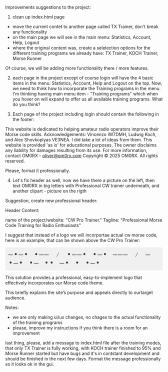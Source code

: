 Improvements suggestions to the project:

1. clean up index.html page

- move the current contet to another page called TX Trainer, don't break any functionality
- on the main page we will see in the main menu: Statistics, Account, Help, Logout
- where the original content was, create a selelection options for the different training 
programs we already have: TX Trainer, KOCH Trainer, Morse Runner

Of course, we will be adding more functionality there / more features. 

2. each page in the project except of course login will have the 4 basic items in the menu: Statistics, 
Account, Help and Logout on the top. Now, we need to think how to incorporate the Training programs in the menu.
I'm thinking having main menu item - "Training programs" which when you hover on will expand to offer us all
available training programs. What do you think?

3. Each page of the project including login should contain the following in the footer:

This website is dedicated to helping amateur radio operators improve their Morse code skills.
Acknowledgements: Vincenzo IW7DMH, Ludwig Koch, and Alex Shovkoplyas VE3NEA. I did take a lot of ideas from them.
This website is provided 'as is' for educational purposes. The owner disclaims any liability for damages resulting from its use.
For more information, contact OM0RX - oliver@om0rx.com
Copyright © 2025 OM0RX. All rights reserved.

Please, format it professionally.

4. Let's fix header as well, now we have there a picture on the left, then text OM0RX in big letters with Professional CW trainer
underneath, and another clipart - picture on the rigth

Suggestion, create new professional header:

Header Content:

name of the project/website: "CW Pro Trainer."
Tagline: "Professional Morse Code Training for Radio Enthusiasts"

I suggest that instead of a logo we will incorportae actual cw morse code, here is an example, that can be shown above the CW Pro Trainer:

<div class="morse-logo">
  —•—• •—— <span class="word-separator">/</span> •——• •—• ——— <span class="word-separator">/</span> — •—• •— •• —• • •—•
</div>

<style>
.morse-logo {
  font-family: 'Courier New', monospace;
  font-size: 24px;
  letter-spacing: 2px;
  color: #333;
  padding: 10px;
  background-color: #f0f0f0;
  border-radius: 5px;
  display: inline-block;
}

.word-separator {
  font-size: 18px;
  color: #666;
  margin: 0 5px;
}
</style> 

This solution provides a professional, easy-to-implement logo that effectively incorporates our Morse code theme.

This briefly explains the site’s purpose and appeals directly to ourtarget audience.

Notes:

- we are only making ui/ux changes, no chages to the actual functionality of the training programs
- please, improve my instructions if you think there is a room for an improvement

last thing, please, add a message to index.html file after the training modes, that only TX Trainer is fully working, with KOCH trainer finished to 95% and Morse Runner started but have bugs and it's in contstant development and should be finished in the next few days. Format the message professionally so it looks ok in the gui. 